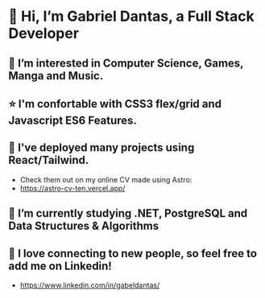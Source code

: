  # 👋 Hi, I’m Gabriel Dantas, a Full Stack Developer

## 👀 I’m interested in Computer Science, Games, Manga and Music.

## ⭐ I'm confortable with CSS3 flex/grid and Javascript ES6 Features.

## 🔖 I've deployed many projects using React/Tailwind.
- Check them out on my online CV made using Astro:
- https://astro-cv-ten.vercel.app/

## 🌱 I’m currently studying .NET, PostgreSQL and Data Structures & Algorithms

## 🤝 I love connecting to new people, so feel free to add me on Linkedin!
- https://www.linkedin.com/in/gabeldantas/

